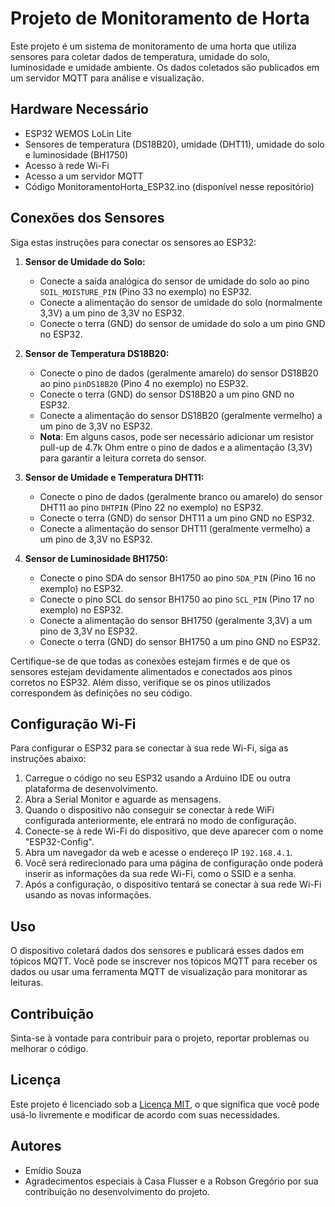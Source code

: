 # Projeto de Monitoramento de Horta

Este projeto é um sistema de monitoramento de uma horta que utiliza sensores para coletar dados de temperatura, umidade do solo, luminosidade e umidade ambiente. Os dados coletados são publicados em um servidor MQTT para análise e visualização.

## Hardware Necessário

- ESP32 WEMOS LoLin Lite
- Sensores de temperatura (DS18B20), umidade (DHT11), umidade do solo e luminosidade (BH1750)
- Acesso à rede Wi-Fi
- Acesso a um servidor MQTT
- Código MonitoramentoHorta_ESP32.ino (disponível nesse repositório)

## Conexões dos Sensores

Siga estas instruções para conectar os sensores ao ESP32:

1. **Sensor de Umidade do Solo:**

   - Conecte a saída analógica do sensor de umidade do solo ao pino `SOIL_MOISTURE_PIN` (Pino 33 no exemplo) no ESP32.
   - Conecte a alimentação do sensor de umidade do solo (normalmente 3,3V) a um pino de 3,3V no ESP32.
   - Conecte o terra (GND) do sensor de umidade do solo a um pino GND no ESP32.

2. **Sensor de Temperatura DS18B20:**

   - Conecte o pino de dados (geralmente amarelo) do sensor DS18B20 ao pino `pinDS18B20` (Pino 4 no exemplo) no ESP32.
   - Conecte o terra (GND) do sensor DS18B20 a um pino GND no ESP32.
   - Conecte a alimentação do sensor DS18B20 (geralmente vermelho) a um pino de 3,3V no ESP32.
   - **Nota**: Em alguns casos, pode ser necessário adicionar um resistor pull-up de 4.7k Ohm entre o pino de dados e a alimentação (3,3V) para garantir a leitura correta do sensor.

3. **Sensor de Umidade e Temperatura DHT11:**

   - Conecte o pino de dados (geralmente branco ou amarelo) do sensor DHT11 ao pino `DHTPIN` (Pino 22 no exemplo) no ESP32.
   - Conecte o terra (GND) do sensor DHT11 a um pino GND no ESP32.
   - Conecte a alimentação do sensor DHT11 (geralmente vermelho) a um pino de 3,3V no ESP32.

4. **Sensor de Luminosidade BH1750:**

   - Conecte o pino SDA do sensor BH1750 ao pino `SDA_PIN` (Pino 16 no exemplo) no ESP32.
   - Conecte o pino SCL do sensor BH1750 ao pino `SCL_PIN` (Pino 17 no exemplo) no ESP32.
   - Conecte a alimentação do sensor BH1750 (geralmente 3,3V) a um pino de 3,3V no ESP32.
   - Conecte o terra (GND) do sensor BH1750 a um pino GND no ESP32.

Certifique-se de que todas as conexões estejam firmes e de que os sensores estejam devidamente alimentados e conectados aos pinos corretos no ESP32. Além disso, verifique se os pinos utilizados correspondem às definições no seu código.

## Configuração Wi-Fi

Para configurar o ESP32 para se conectar à sua rede Wi-Fi, siga as instruções abaixo:

1. Carregue o código no seu ESP32 usando a Arduino IDE ou outra plataforma de desenvolvimento.
2. Abra a Serial Monitor e aguarde as mensagens.
3. Quando o dispositivo não conseguir se conectar à rede WiFi configurada anteriormente, ele entrará no modo de configuração.
4. Conecte-se à rede Wi-Fi do dispositivo, que deve aparecer com o nome "ESP32-Config".
5. Abra um navegador da web e acesse o endereço IP `192.168.4.1`.
6. Você será redirecionado para uma página de configuração onde poderá inserir as informações da sua rede Wi-Fi, como o SSID e a senha.
7. Após a configuração, o dispositivo tentará se conectar à sua rede Wi-Fi usando as novas informações.

## Uso

O dispositivo coletará dados dos sensores e publicará esses dados em tópicos MQTT. Você pode se inscrever nos tópicos MQTT para receber os dados ou usar uma ferramenta MQTT de visualização para monitorar as leituras.

## Contribuição

Sinta-se à vontade para contribuir para o projeto, reportar problemas ou melhorar o código.

## Licença

Este projeto é licenciado sob a [Licença MIT](LICENSE), o que significa que você pode usá-lo livremente e modificar de acordo com suas necessidades.

## Autores

- Emídio Souza
- Agradecimentos especiais à Casa Flusser e a Robson Gregório por sua contribuição no desenvolvimento do projeto.


